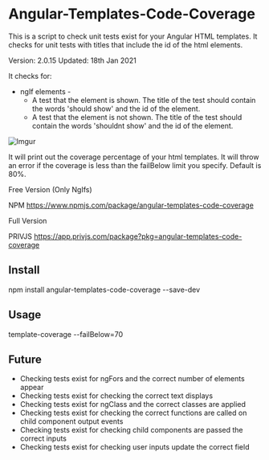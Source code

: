 # Angular-Templates-Code-Coverage

This is a script to check unit tests exist for your Angular HTML templates. It checks for unit tests with titles that include the id of the html elements.

Version: 2.0.15
Updated: 18th Jan 2021

It checks for:
* ngIf elements - 
    * A test that the element is shown. The title of the test should contain the words 'should show' and the id of the element.
    * A test that the element is not shown. The title of the test should contain the words 'shouldnt show' and the id of the element.

![Imgur](https://i.imgur.com/uL8nBgO.png)

It will print out the coverage percentage of your html templates. It will throw an error if the coverage is less than the failBelow limit you specify. Default is 80%.

Free Version (Only NgIfs)

NPM  https://www.npmjs.com/package/angular-templates-code-coverage

Full Version

PRIVJS https://app.privjs.com/package?pkg=angular-templates-code-coverage

## Install

npm install angular-templates-code-coverage --save-dev

## Usage

template-coverage --failBelow=70

## Future

* Checking tests exist for ngFors and the correct number of elements appear
* Checking tests exist for checking the correct text displays
* Checking tests exist for ngClass and the correct classes are applied
* Checking tests exist for checking the correct functions are called on child component output events
* Checking tests exist for checking child components are passed the correct inputs
* Checking tests exist for checking user inputs update the correct field
